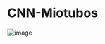 # CNN-Miotubos


![image](https://github.com/user-attachments/assets/0683a405-cf18-485a-b5da-40469007f59a)
